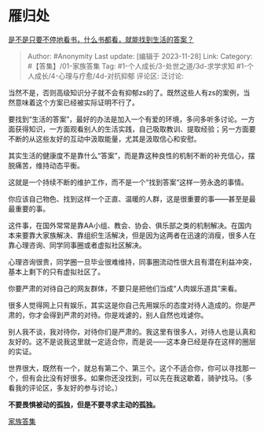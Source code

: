 # 雁归处
[是不是只要不停地看书，什么书都看，就能找到生活的答案？](https://www.zhihu.com/question/610389488/answer/3156585240)

> Author: #Anonymity
> Last update: [编辑于 2023-11-28]
> Link:
> Category: #【答集】/01-家族答集
> Tag: #1-个人成长/3-处世之道/3d-求学求知 #1-个人成长/4-心理与疗愈/4d-对抗抑郁
> 评论区:
> 泛讨论:

当然不是，否则高级知识分子就不会有抑郁zs的了。既然这些人有zs的案例，当然意味着这个方案已经被实际证明不行了。

要找到“生活的答案”，最好的办法是加入一个有爱的环境，多问多听多讨论。一方面获得知识，一方面观看别人的生活实践，自己吸取教训、提取经验；另一方面要不断的从这些友好的互动中汲取能量，尤其是汲取信心和安慰。

其实生活的健康度不是靠什么“答案”，而是靠这种良性的机制不断的补充信心，摆脱痛苦，维持动态平衡。

这就是一个持续不断的维护工作，而不是一个“找到答案“这样一劳永逸的事情。

你应该自己物色、找到这样一个正直、温暖的人群，这是很重要的事——甚至是最最重要的事。

这件事，在国外常常是靠AA小组、教会、协会、俱乐部之类的机制解决。在国内本来要靠大家族解决、靠组织生活解决，但是因为这两者在迅速的消瘦，很多人在靠心理咨询、同学同事圈或者虚拟社区解决。

心理咨询很贵，同学圈一旦毕业很难维持，同事圈流动性很大且有潜在利益冲突，基本上剩下的只有虚拟社区了。

你要严肃的对待自己的网友群体，不要只是把他们当成“人肉娱乐道具”来看。

很多人觉得网上只有娱乐，其实这是你自己先用娱乐的态度对待人造成的。你是严肃的，你才会得到严肃的对待。你是戏谑的，别人自然也戏谑你。

别人我不谈，我对待你，对待你们是严肃的。我这里有很多人，对待人也是认真和友好的。这不是说我这里就一定适合你，而是说——这本身已经是存在这样的圈层的实证。

世界很大，既然有一个，就总有第二个、第三个。这个不适合你，你可以寻找那一个，但有会比没有好很多。如果你还没找到，可以先在我这歇着，骑驴找马。（多看我的评论区，多友好的参与讨论。）

**不要畏惧被动的孤独，但是不要寻求主动的孤独。**

[家族答集](https://zhihu.com/collection/378738313)
